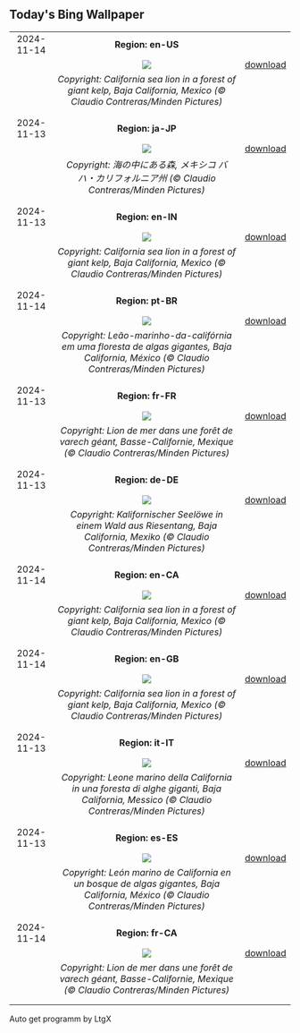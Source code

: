 ## Today's Bing Wallpaper
|      |      |      |
| :----: | :----: | :----: |
|2024-11-14|**Region: en-US**||
||![](https://www.bing.com/th?id=OHR.KelpForest_EN-US4745308334_UHD.jpg&pid=hp&w=1152&h=648&rs=1&c=4)| [download](https://www.bing.com/th?id=OHR.KelpForest_EN-US4745308334_UHD.jpg)|
||*Copyright: California sea lion in a forest of giant kelp, Baja California, Mexico (© Claudio Contreras/Minden Pictures)*
||
|||
|2024-11-13|**Region: ja-JP**||
||![](https://www.bing.com/th?id=OHR.KelpForest_JA-JP2433405735_UHD.jpg&pid=hp&w=1152&h=648&rs=1&c=4)| [download](https://www.bing.com/th?id=OHR.KelpForest_JA-JP2433405735_UHD.jpg)|
||*Copyright: 海の中にある森, メキシコ バハ・カリフォルニア州  (© Claudio Contreras/Minden Pictures)*
||
|||
|2024-11-13|**Region: en-IN**||
||![](https://www.bing.com/th?id=OHR.KelpForest_EN-IN9809129785_UHD.jpg&pid=hp&w=1152&h=648&rs=1&c=4)| [download](https://www.bing.com/th?id=OHR.KelpForest_EN-IN9809129785_UHD.jpg)|
||*Copyright: California sea lion in a forest of giant kelp, Baja California, Mexico (© Claudio Contreras/Minden Pictures)*
||
|||
|2024-11-14|**Region: pt-BR**||
||![](https://www.bing.com/th?id=OHR.KelpForest_PT-BR4486917005_UHD.jpg&pid=hp&w=1152&h=648&rs=1&c=4)| [download](https://www.bing.com/th?id=OHR.KelpForest_PT-BR4486917005_UHD.jpg)|
||*Copyright: Leão-marinho-da-califórnia em uma floresta de algas gigantes, Baja California, México (© Claudio Contreras/Minden Pictures)*
||
|||
|2024-11-13|**Region: fr-FR**||
||![](https://www.bing.com/th?id=OHR.KelpForest_FR-FR8537337820_UHD.jpg&pid=hp&w=1152&h=648&rs=1&c=4)| [download](https://www.bing.com/th?id=OHR.KelpForest_FR-FR8537337820_UHD.jpg)|
||*Copyright: Lion de mer dans une forêt de varech géant, Basse-Californie, Mexique (© Claudio Contreras/Minden Pictures)*
||
|||
|2024-11-13|**Region: de-DE**||
||![](https://www.bing.com/th?id=OHR.KelpForest_DE-DE3474015808_UHD.jpg&pid=hp&w=1152&h=648&rs=1&c=4)| [download](https://www.bing.com/th?id=OHR.KelpForest_DE-DE3474015808_UHD.jpg)|
||*Copyright: Kalifornischer Seelöwe in einem Wald aus Riesentang, Baja California, Mexiko (© Claudio Contreras/Minden Pictures)*
||
|||
|2024-11-14|**Region: en-CA**||
||![](https://www.bing.com/th?id=OHR.KelpForest_EN-CA5047360183_UHD.jpg&pid=hp&w=1152&h=648&rs=1&c=4)| [download](https://www.bing.com/th?id=OHR.KelpForest_EN-CA5047360183_UHD.jpg)|
||*Copyright: California sea lion in a forest of giant kelp, Baja California, Mexico (© Claudio Contreras/Minden Pictures)*
||
|||
|2024-11-14|**Region: en-GB**||
||![](https://www.bing.com/th?id=OHR.KelpForest_EN-GB7031468488_UHD.jpg&pid=hp&w=1152&h=648&rs=1&c=4)| [download](https://www.bing.com/th?id=OHR.KelpForest_EN-GB7031468488_UHD.jpg)|
||*Copyright: California sea lion in a forest of giant kelp, Baja California, Mexico (© Claudio Contreras/Minden Pictures)*
||
|||
|2024-11-13|**Region: it-IT**||
||![](https://www.bing.com/th?id=OHR.KelpForest_IT-IT5815466592_UHD.jpg&pid=hp&w=1152&h=648&rs=1&c=4)| [download](https://www.bing.com/th?id=OHR.KelpForest_IT-IT5815466592_UHD.jpg)|
||*Copyright: Leone marino della California in una foresta di alghe giganti, Baja California, Messico (© Claudio Contreras/Minden Pictures)*
||
|||
|2024-11-13|**Region: es-ES**||
||![](https://www.bing.com/th?id=OHR.KelpForest_ES-ES2956713930_UHD.jpg&pid=hp&w=1152&h=648&rs=1&c=4)| [download](https://www.bing.com/th?id=OHR.KelpForest_ES-ES2956713930_UHD.jpg)|
||*Copyright: León marino de California en un bosque de algas gigantes, Baja California, México (© Claudio Contreras/Minden Pictures)*
||
|||
|2024-11-14|**Region: fr-CA**||
||![](https://www.bing.com/th?id=OHR.KelpForest_FR-CA2577806446_UHD.jpg&pid=hp&w=1152&h=648&rs=1&c=4)| [download](https://www.bing.com/th?id=OHR.KelpForest_FR-CA2577806446_UHD.jpg)|
||*Copyright: Lion de mer dans une forêt de varech géant, Basse-Californie, Mexique (© Claudio Contreras/Minden Pictures)*
||
|||

Auto get programm by LtgX
